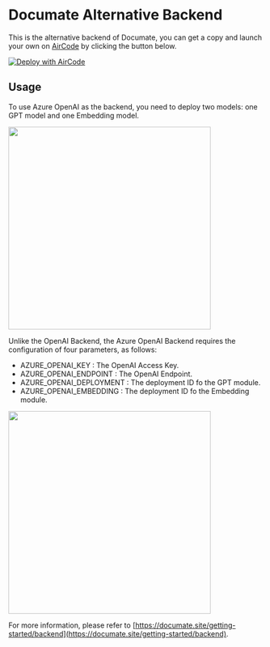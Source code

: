 # Documate Alternative Backend

This is the alternative backend of Documate, you can get a copy and launch your own on [AirCode](https://aircode.io) by clicking the button below.

[![Deploy with AirCode](https://aircode.io/aircode-deploy-button.svg)](https://aircode.io/dashboard?owner=AirCodeLabs&repo=documate&path=alternative-backends%2Fazure-openai&appname=Documate%20backend%20Azure%20OpenAI)

## Usage

To use Azure OpenAI as the backend, you need to deploy two models: one GPT model and one Embedding model.

<img src="https://aircode-yvo.b-cdn.net/resource/1695293654504-29kykwztv1p.jpg" width="400">

Unlike the OpenAI Backend, the Azure OpenAI Backend requires the configuration of four parameters, as follows:

- AZURE_OPENAI_KEY : The OpenAI Access Key.
- AZURE_OPENAI_ENDPOINT : The OpenAI Endpoint.
- AZURE_OPENAI_DEPLOYMENT : The deployment ID fo the GPT module.
- AZURE_OPENAI_EMBEDDING : The deployment ID fo the Embedding module.

<img src="https://aircode-yvo.b-cdn.net/resource/1695293476139-n2f95c7cea.jpg" width="400">

For more information, please refer to [https://documate.site/getting-started/backend](https://documate.site/getting-started/backend).